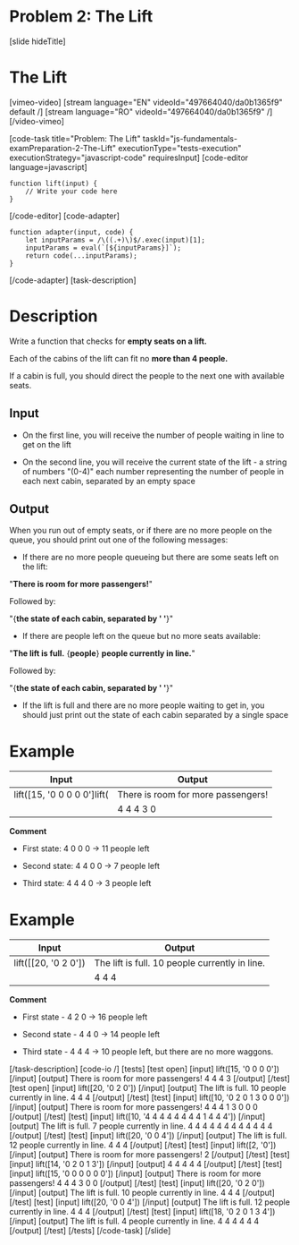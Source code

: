 # Problem 2: The Lift

[slide hideTitle]
# The Lift

[vimeo-video]
[stream language="EN" videoId="497664040/da0b1365f9" default /]
[stream language="RO" videoId="497664040/da0b1365f9"  /]
[/video-vimeo]


[code-task title="Problem: The Lift" taskId="js-fundamentals-examPreparation-2-The-Lift" executionType="tests-execution" executionStrategy="javascript-code" requiresInput]
[code-editor language=javascript]
```
function lift(input) {
	// Write your code here
}
```
[/code-editor]
[code-adapter]
```
function adapter(input, code) {
    let inputParams = /\((.+)\)$/.exec(input)[1];
    inputParams = eval(`[${inputParams}]`);
    return code(...inputParams);
}
```
[/code-adapter]
[task-description]
# Description
Write a function that checks for **empty seats on a lift.**

Each of the cabins of the lift can fit no **more than 4 people.**

If a cabin is full, you should direct the people to the next one with available seats.

## Input

* On the first line, you will receive the number of people waiting in line to get on the lift


* On the second line, you will receive the current state of the lift - a string of numbers "(0-4)" each number representing the number of people in each next cabin, separated by an empty space


## Output

When you run out of empty seats, or if there are no more people on the queue, you should print out one of the following messages:

* If there are no more people queueing but there are some seats left on the lift:

"**There is room for more passengers!**"

Followed by:

"\{**the state of each cabin, separated by ' '**\}"

* If there are people left on the queue but no more seats available:

"**The lift is full.** \{**people**\} **people currently in line.**"

Followed by:

"\{**the state of each cabin, separated by ' '**\}"

* If the lift is full and there are no more people waiting to get in, you should just print out the state of each cabin separated by a single space

# Example

| **Input** | **Output** |
| --- | --- |
|lift([15, '0 0 0 0 0']lift(| There is room for more passengers! |
||4 4 4 3 0|

**Comment**

* First state: 4 0 0 0 \-\> 11 people left

* Second state: 4 4 0 0 \-\> 7 people left

* Third state: 4 4 4 0 \-\> 3 people left

# Example
| **Input** | **Output** |
| --- | --- |
|lift([[20, '0 2 0'])|The lift is full. 10 people currently in line.|
||4 4 4|

**Comment**

* First state - 4 2 0 \-\> 16 people left

* Second state - 4 4 0 \-\> 14 people left

* Third state - 4 4 4 \-\> 10 people left, but there are no more waggons.


[/task-description]
[code-io /]
[tests]
[test open]
[input]
lift([15, '0 0 0 0'])
[/input]
[output]
There is room for more passengers!
4 4 4 3
[/output]
[/test]
[test open]
[input]
lift([20, '0 2 0'])
[/input]
[output]
The lift is full. 10 people currently in line.
4 4 4
[/output]
[/test]
[test]
[input]
lift([10, '0 2 0 1 3 0 0 0'])
[/input]
[output]
There is room for more passengers!
4 4 4 1 3 0 0 0
[/output]
[/test]
[test]
[input]
lift([10, '4 4 4 4 4 4 4 4 1 4 4 4'])
[/input]
[output]
The lift is full. 7 people currently in line.
4 4 4 4 4 4 4 4 4 4 4 4
[/output]
[/test]
[test]
[input]
lift([20, '0 0 4'])
[/input]
[output]
The lift is full. 12 people currently in line.
4 4 4
[/output]
[/test]
[test]
[input]
lift([2, '0'])
[/input]
[output]
There is room for more passengers!
2
[/output]
[/test]
[test]
[input]
lift([14, '0 2 0 1 3'])
[/input]
[output]
4 4 4 4 4
[/output]
[/test]
[test]
[input]
lift([15, '0 0 0 0 0 0'])
[/input]
[output]
There is room for more passengers!
4 4 4 3 0 0
[/output]
[/test]
[test]
[input]
lift([20, '0 2 0'])
[/input]
[output]
The lift is full. 10 people currently in line.
4 4 4
[/output]
[/test]
[test]
[input]
lift([20, '0 0 4'])
[/input]
[output]
The lift is full. 12 people currently in line.
4 4 4
[/output]
[/test]
[test]
[input]
lift([18, '0 2 0 1 3 4'])
[/input]
[output]
The lift is full. 4 people currently in line.
4 4 4 4 4 4
[/output]
[/test]
[/tests]
[/code-task]
[/slide]
